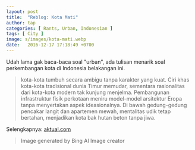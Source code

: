 ```yaml
---
layout: post
title:  "Reblog: Kota Mati"
author: tap
categories: [ Rants, Urban, Indonesian ]
tags: [ City ]
image: s/images/kota-mati.webp
date:   2016-12-17 17:18:49 +0700
---
```

Udah lama gak baca-baca soal "urban", ada tulisan menarik soal perkembangan kota di Indonesia belakangan ini.

> kota-kota tumbuh secara ambigu tanpa karakter yang kuat. Ciri khas kota-kota tradisional dunia Timur memudar, sementara rasionalitas dari kota-kota modern tak kunjung menjelma. Pembangunan infrastruktur fisik perkotaan meniru model-model arsitektur Eropa tanpa menyertakan aspek ideasionalnya. Di bawah gedung-gedung pencakar langit dan apartemen mewah, mentalitas udik tetap bertahan, menjadikan kota bak hutan beton tanpa jiwa.

Selengkapnya: [aktual.com](http://www.aktual.com/kota-mati/)

> Image generated by Bing AI Image creator
